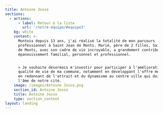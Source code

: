 ```yaml
---
title: Antoine Josso
sections:
  - actions:
      - label: Retour à la liste
        url: '/notre-équipe/#equipe3'
    bg: white
    content: >-
      Montois depuis 13 ans, j'ai réalisé la totalité de mon parcours
      professionnel à Saint Jean de Monts. Marié, père de 2 filles, Saint Jean
      de Monts, avec son cadre de vie incroyable, a grandement contribué à mon
      épanouissement familial, personnel et professionnel. 


      > Je souhaite désormais m'investir pour participer à l'amélioration de la
      qualité de vie de ma commune, notamment en développant l'offre médicale et
      en redonnant de l'attrait et du dynamisme au centre ville qui doit rester
      l'âme de notre cité.
    image: /images/Antoine Josso.png
    section_id: Antoine Josso
    title: Antoine Josso
    type: section_content
layout: landing
---
```


